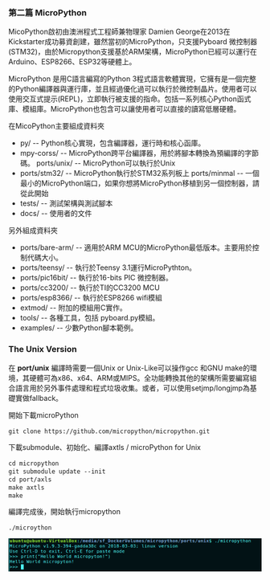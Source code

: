 ### 第二篇 MicroPython
MicoPython啟初由澳洲程式工程師兼物理家 Damien George在2013在Kickstarter成功募資創建，雖然當初的MicroPython，只支援Pyboard 微控制器(STM32)，由於Micropython支援基於ARM架構，MicroPython已經可以運行在Arduino、ESP8266、ESP32等硬體上。

MicroPython 是用C語言編寫的Python 3程式語言軟體實現，它擁有是一個完整的Python編譯器與運行庫，並且經過優化過可以執行於微控制晶片。使用者可以使用交互式提示(REPL)，立即執行被支援的指命。包括一系列核心Python函式庫、模組庫。MicroPython也包含可以讓使用者可以直接的讀寫低層硬體。

在MicoPython主要組成資料夾
- py/ -- Python核心實現，包含編譯器，運行時和核心函庫。
- mpy-corss/ -- MicroPython跨平台編譯器，用於將腳本轉換為預編譯的字節碼。
ports/unix/ -- MicroPython可以執行於Unix
- ports/stm32/ -- MicroPython執行於STM32系列板上
ports/minmal -- 一個最小的MicroPython端口，如果你想將MicroPython移植到另一個控制器，請從此開始
- tests/ -- 測試架構與測試腳本
- docs/ -- 使用者的文件

另外組成資料夾
- ports/bare-arm/ -- 適用於ARM MCU的MicroPython最低版本。主要用於控制代碼大小。
- ports/teensy/ -- 執行於Teensy 3.1運行MicroPythton。
- ports/pic16bit/ -- 執行於16-bits PIC 微控制器。
- ports/cc3200/ -- 執行於TI的CC3200 MCU
- ports/esp8366/ -- 執行於ESP8266 wifi模組
- extmod/ -- 附加的模組用C實作。
- tools/ -- 各種工具，包括 pyboard.py模組。
- examples/ -- 少數Python腳本範例。

### The Unix Version
在 **port/unix** 編譯時需要一個Unix or Unix-Like可以操作gcc 和GNU make的環境，其硬體可為x86、x64、ARM或MIPS。全功能轉換其他的架構所需要編寫組合語言用於另外事件處理和程式垃圾收集。或者，可以使用setjmp/longjmp為基礎實做fallback。

開始下載microPython
```
git clone https://github.com/micropython/micropython.git
```
下載submodule、初始化、編譯axtls / microPython for Unix
```
cd micropython
git submodule update --init
cd port/axls
make axtls
make
```

編譯完成後，開始執行micropython
```
./microython
```
![upy01-02](imgs/upy01/upy01-01.png)
